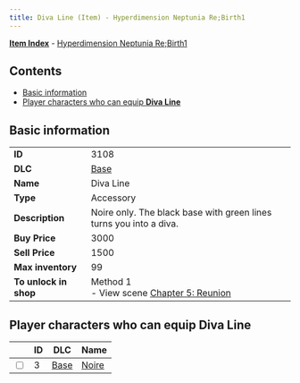 ```yaml
---
title: Diva Line (Item) - Hyperdimension Neptunia Re;Birth1
---
```


[**Item Index**](/neptunia/rb1/item/index.html) - [Hyperdimension Neptunia Re;Birth1](/neptunia/rb1)

## Contents

- [Basic information](#basic-information)
- [Player characters who can equip **Diva Line**](#player-characters-who-can-equip-diva-line)
## Basic information

|   |   |
| -- | -- |
| **ID** | 3108 |
| **DLC** | [Base](/neptunia/rb1/dlc/1-base.html) |
| **Name** | Diva Line |
| **Type** | Accessory |
| **Description** | Noire only. The black base with green lines turns you into a diva. |
| **Buy Price** | 3000 |
| **Sell Price** | 1500 |
| **Max inventory** | 99 |
| **To unlock in shop** | Method 1<br />- View scene [Chapter 5: Reunion](/neptunia/rb1/scene/1-503-chapter-5-reunion.html) |


## Player characters who can equip **Diva Line**

|    | ID | DLC | Name |
| -- | -- | --- | ---- |
| <input type="checkbox" id="rb1-player-1-3" class="trackbox" /> | 3 | [Base](/neptunia/rb1/dlc/1-base.html) | [Noire](/neptunia/rb1/player/1-3-noire.html) |
